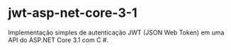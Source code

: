 # jwt-asp-net-core-3-1
Implementação simples de autenticação JWT (JSON Web Token) em uma API do ASP.NET Core 3.1 com C #.
